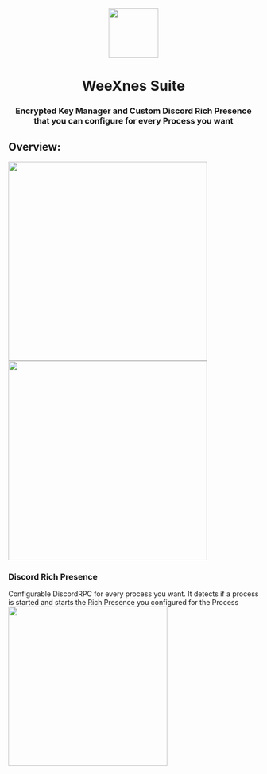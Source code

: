 <div align="center">
    <img width="100" height="100" src="https://cdn.discordapp.com/attachments/741123537582162020/965619554426437732/wicon.png">
</div>
<h1 align="center">WeeXnes Suite</h1>
<h3 align="center">Encrypted Key Manager and Custom Discord Rich Presence that you can configure for every Process you want</h3>
<h2>Overview:</h2>
<image src="https://cdn.discordapp.com/attachments/741123537582162020/965621127554678894/unknown.png" height="400">
<image src="https://cdn.discordapp.com/attachments/741123537582162020/965621177345278053/unknown.png" height="400">
  <h3>Discord Rich Presence</h3>
  Configurable DiscordRPC for every process you want. It detects if a process is started and starts the Rich Presence you configured for the Process
<image src="https://cdn.discordapp.com/attachments/741123537582162020/965621051621015603/unknown.png" height="320">
